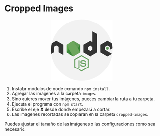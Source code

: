 # Cropped Images

<p align="center">
  <a href="https://nodejs.org/en/" target="blank">
  <img src="./nodejs.png" width="200" />
  </a>
</p>

1. Instalar módulos de node comando `npm install`.
2. Agregar las imagenes a la carpeta `images`.
3. Sino quieres mover tus imágenes, puedes cambiar la ruta a tu carpeta.
4. Ejecuta el programa con `npm start`.
5. Escribe el eje **X** desde donde empezará a cortar.
6. Las imágenes recortadas se copiarán en la carpeta `cropped-images`.

Puedes ajustar el tamaño de las imágenes o las configuraciones como sea necesario.
